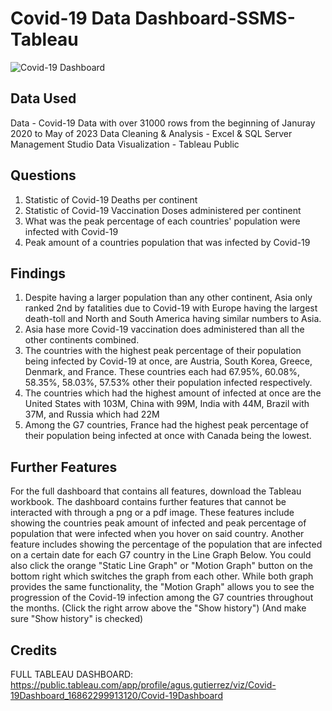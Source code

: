 # Covid-19 Data Dashboard-SSMS-Tableau
![Covid-19 Dashboard](https://github.com/AhGoose/SSMSDataCleaningQueries/assets/96403971/f7337fe8-d7c8-4b1d-aec9-aaef55e3daf9)

## Data Used
Data - Covid-19 Data with over 31000 rows from the beginning of Januray 2020 to May of 2023
Data Cleaning & Analysis - Excel & SQL Server Management Studio
Data Visualization - Tableau Public

## Questions
1. Statistic of Covid-19 Deaths per continent
2. Statistic of Covid-19 Vaccination Doses administered per continent
3. What was the peak percentage of each countries' population were infected with Covid-19
4. Peak amount of a countries population that was infected by Covid-19

## Findings
1. Despite having a larger population than any other continent, Asia only ranked 2nd by fatalities due to Covid-19 with Europe having the largest death-toll and North and South America having similar numbers to Asia. 
2. Asia hase more Covid-19 vaccination does administered than all the other continents combined.
3. The countries with the highest peak percentage of their population being infected by Covid-19 at once, are Austria, South Korea, Greece, Denmark, and France. These countries each had 67.95%, 60.08%, 58.35%, 58.03%, 57.53% other their population infected respectively.
4. The countries which had the highest amount of infected at once are the United States with 103M, China with 99M, India with 44M, Brazil with 37M, and Russia which had 22M
5. Among the G7 countries, France had the highest peak percentage of their population being infected at once with Canada being the lowest.

## Further Features
For the full dashboard that contains all features, download the Tableau workbook.
The dashboard contains further features that cannot be interacted with through a png or a pdf image.
These features include showing the countries peak amount of infected and peak percentage of population that were infected when you hover on said country.
Another feature includes showing the percentage of the population that are infected on a certain date for each G7 country in the Line Graph Below.
You could also click the orange "Static Line Graph" or "Motion Graph" button on the bottom right which switches the graph from each other.
While both graph provides the same functionality, the "Motion Graph" allows you to see the progression of the Covid-19 infection among the G7 countries throughout the months. (Click the right arrow above the "Show history") (And make sure "Show history" is checked)



## Credits
FULL TABLEAU DASHBOARD:
https://public.tableau.com/app/profile/agus.gutierrez/viz/Covid-19Dashboard_16862299913120/Covid-19Dashboard
